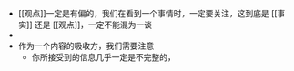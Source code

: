 - [[观点]]一定是有偏的，我们在看到一个事情时，一定要关注，这到底是 [[事实]] 还是 [[观点]]，一定不能混为一谈
-
- 作为一个内容的吸收方，我们需要注意
	- 你所接受到的信息几乎一定是不完整的，